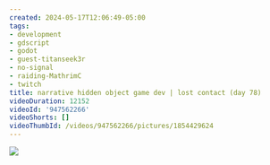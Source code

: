 ```yaml
---
created: 2024-05-17T12:06:49-05:00
tags:
- development
- gdscript
- godot
- guest-titanseek3r
- no-signal
- raiding-MathrimC
- twitch
title: narrative hidden object game dev | lost contact (day 78)
videoDuration: 12152
videoId: '947562266'
videoShorts: []
videoThumbId: /videos/947562266/pictures/1854429624
---
```


![](20240517170649.jpg)
